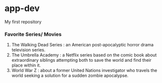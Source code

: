 # app-dev
My first repository
### Favorite Series/ Movies
1. The Walking Dead Series 
: an American post-apocalyptic horror drama television series.
2. The Umbrella Academy
: a Netflix series based on the comic book about extraordinary siblings attempting both to save the world and find their place within it.
3. World War Z
: about a former United Nations investigator who travels the world seeking a solution for a sudden zombie apocalypse.
